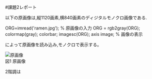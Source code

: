 #課題2レポート

以下の原画像は,縦1120画素,横840画素のディジタルモノクロ画像である.

ORG=imread('ramen.jpg'); % 原画像の入力
ORG = rgb2gray(ORG); colormap(gray); colorbar;
imagesc(ORG); axis image; % 画像の表示

によって原画像を読み込み,モノクロで表示する｡

![原画像](https://github.com/fujikawabata/MATLAB/blob/master/image/kadai2/ramen.jpg?raw=true)  
図1 原画像

2階調は
